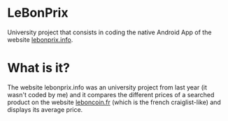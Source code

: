 # LeBonPrix
University project that consists in coding the native Android App of the website [lebonprix.info](http://lebonprix.info/).

# What is it?
The website lebonprix.info was an university project from last year (it wasn't coded by me) and it compares the different prices of a searched product on the website [leboncoin.fr](https://www.leboncoin.fr/) (which is the french craiglist-like) and displays its average price. 
